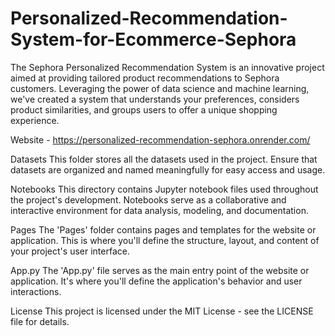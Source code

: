 # Personalized-Recommendation-System-for-Ecommerce-Sephora

The Sephora Personalized Recommendation System is an innovative project aimed at providing tailored product recommendations to Sephora customers. Leveraging the power of data science and machine learning, we've created a system that understands your preferences, considers product similarities, and groups users to offer a unique shopping experience.

Website - https://personalized-recommendation-sephora.onrender.com/

Datasets
This folder stores all the datasets used in the project. Ensure that datasets are organized and named meaningfully for easy access and usage.

Notebooks
This directory contains Jupyter notebook files used throughout the project's development. Notebooks serve as a collaborative and interactive environment for data analysis, modeling, and documentation.

Pages
The 'Pages' folder contains pages and templates for the website or application. This is where you'll define the structure, layout, and content of your project's user interface.

App.py
The 'App.py' file serves as the main entry point of the website or application. It's where you'll define the application's behavior and user interactions.

License
This project is licensed under the MIT License - see the LICENSE file for details.


